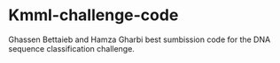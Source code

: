 # Kmml-challenge-code
Ghassen Bettaieb and Hamza Gharbi best sumbission code for the DNA sequence classification challenge.
